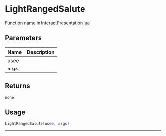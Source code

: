 # LightRangedSalute

Function name in InteractPresentation.lua

## Parameters

| Name | Description |
| ---- | ----------- |
| usee |             |
| args |             |

## Returns

`none`

## Usage

```lua
LightRangedSalute(usee, args)
```

---
